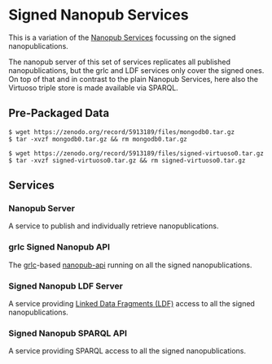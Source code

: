 Signed Nanopub Services
=======================

This is a variation of the [Nanopub Services](https://github.com/peta-pico/nanopub-services.git)
focussing on the signed nanopublications.

The nanopub server of this set of services replicates all published
nanopublications, but the grlc and LDF services only cover the signed ones.
On top of that and in contrast to the plain Nanopub Services, here also
the Virtuoso triple store is made available via SPARQL.


## Pre-Packaged Data

    $ wget https://zenodo.org/record/5913189/files/mongodb0.tar.gz
    $ tar -xvzf mongodb0.tar.gz && rm mongodb0.tar.gz

    $ wget https://zenodo.org/record/5913189/files/signed-virtuoso0.tar.gz
    $ tar -xvzf signed-virtuoso0.tar.gz && rm signed-virtuoso0.tar.gz


## Services

### Nanopub Server

A service to publish and individually retrieve nanopublications.

<h3 id="grlc-np-api">grlc Signed Nanopub API</h3>

The [grlc](https://grlc.io)-based [nanopub-api](https://github.com/peta-pico/nanopub-api)
running on all the signed nanopublications.

<h3 id="np-ldf-server">Signed Nanopub LDF Server</h3>

A service providing [Linked Data Fragments (LDF)](https://linkeddatafragments.org/) access
to all the signed nanopublications.

<h3 id="np-sparql-api">Signed Nanopub SPARQL API</h3>

A service providing SPARQL access to all the signed nanopublications.

